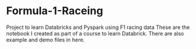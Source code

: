 # Formula-1-Raceing
Project to learn Databricks and Pyspark using F1 racing data
These are the notebook I created as part of a course to learn Databrick.  There are also example and demo files in here.
